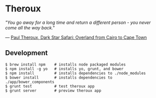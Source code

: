 # Theroux
*"You go away for a long time and return a different person - you never come all the way back."*

― [Paul Theroux, Dark Star Safari: Overland from Cairo to Cape Town](http://en.wikipedia.org/wiki/Dark_Star_Safari)

## Development
```
$ brew install npm    # installs node packaged modules
$ npm install -g yo   # installs yo, grunt, and bower
$ npm install         # installs dependencies to ./node_modules
$ bower install       # installs dependencies to ./app/bower_components
$ grunt test          # test theroux app
$ grunt server        # preview theroux app
```
